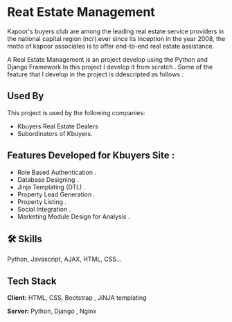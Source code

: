 
# Reat Estate Management

Kapoor's buyers club are among the leading real estate service providers in the 
national capital region (ncr).ever since its inception in the year 2008, the motto 
of kapoor associates is to offer end-to-end real estate assistance.


A Real Estate Management is an project develop using the Python and Django Framework 
In this project I develop it from scratch . Some of the feature that I develop in the 
project is ddescripted as follows :



## Used By

This project is used by the following companies:

- Kbuyers Real Estate Dealers
- Subordinators of Kbuyers.


## Features Developed for Kbuyers Site  :

- Role Based Authentication .
- Database Designing .
- Jinja Templating (DTL) .
- Property Lead Generation .
- Property Listing .
- Social Integration .
- Marketing Module Design for Analysis .
## 🛠 Skills
Python, Javascript, AJAX, HTML, CSS...


## Tech Stack

**Client:** HTML, CSS, Bootstrap , JiNJA templating

**Server:** Python, Django , Nginx

